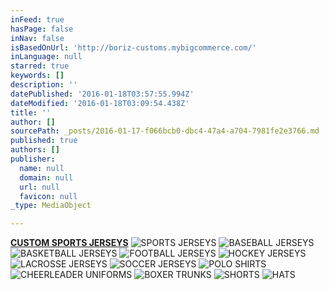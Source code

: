 ```yaml
---
inFeed: true
hasPage: false
inNav: false
isBasedOnUrl: 'http://boriz-customs.mybigcommerce.com/'
inLanguage: null
starred: true
keywords: []
description: ''
datePublished: '2016-01-18T03:57:55.994Z'
dateModified: '2016-01-18T03:09:54.438Z'
title: ''
author: []
sourcePath: _posts/2016-01-17-f066bcb0-dbc4-47a4-a704-7981fe2e3766.md
published: true
authors: []
publisher:
  name: null
  domain: null
  url: null
  favicon: null
_type: MediaObject

---
```

**[CUSTOM SPORTS JERSEYS][0]**
![SPORTS JERSEYS](https://s3-us-west-2.amazonaws.com/the-grid-img/p/2a2c3a1bde14477f6f19d133e1873648da4e47da.jpg)
![BASEBALL JERSEYS](https://s3-us-west-2.amazonaws.com/the-grid-img/p/4d7137f467d7a1e9292e29b16f545b9caced3e1b.jpg)
![BASKETBALL JERSEYS](https://s3-us-west-2.amazonaws.com/the-grid-img/p/749d1f4a8d687182bf3373450fdf2ca3a7d81388.jpg)
![FOOTBALL JERSEYS](https://s3-us-west-2.amazonaws.com/the-grid-img/p/73c06faa366b42b656a3b11aaffa77151a76c77f.jpg)
![HOCKEY JERSEYS](https://s3-us-west-2.amazonaws.com/the-grid-img/p/467cd76911274105c390a5c8d7519edca2d1d72f.jpg)
![LACROSSE JERSEYS](https://s3-us-west-2.amazonaws.com/the-grid-img/p/007b866b704546daa1440ad0450d0dd65145df2d.jpg)
![SOCCER JERSEYS](https://s3-us-west-2.amazonaws.com/the-grid-img/p/ee2c663d63c37d8416b88b25b2b95279c4156b4a.jpg)
![POLO SHIRTS](https://s3-us-west-2.amazonaws.com/the-grid-img/p/385578e48c406246a97547ec00103b87b6e1f103.jpg)
![CHEERLEADER UNIFORMS](https://s3-us-west-2.amazonaws.com/the-grid-img/p/bc41f29004546bab37af613b5e9ac4a7f1db8306.jpg)
![BOXER TRUNKS](https://s3-us-west-2.amazonaws.com/the-grid-img/p/530a17d5ec9b10c785fb685e742cdc1c6f3042ea.jpg)
![SHORTS](https://s3-us-west-2.amazonaws.com/the-grid-img/p/d26f1d10450d7663feea611ae785429ac127124e.jpg)
![HATS](https://s3-us-west-2.amazonaws.com/the-grid-img/p/d080f7cfa64b26ece86c21c4b6e7f29fa18cde9f.jpg)

[0]: http://boriz-customs.mybigcommerce.com/